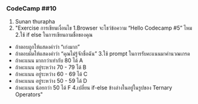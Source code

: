 ### CodeCamp ##10
1. Sunan thurapha
2. "Exercise การเขียนเงื่อนไข
1.Browser จะโชว์ข้อความ “Hello Codecamp #5” ไหม
2.ใช้ if else ในการเขียนถามชื่อของคุณ
- ถ้าตอบถูกให้แสดงคำว่า “เก่งมาก”
- ถ้าตอบผิดให้แสดงคำว่า “คุณไม่รู้จักชื่อฉัน”
3.ใช้ prompt ในการรับคะแนนมาคำนวณเกรด
- ถ้าคะแนน มากกว่าเท่ากับ 80    ได้ A
- ถ้าคะแนน อยู่ระหว่าง 70 - 79     ได้ B
- ถ้าคะแนน อยู่ระหว่าง 60 - 69     ได้ C
- ถ้าคะแนน อยู่ระหว่าง 50 - 59     ได้ D
- ถ้าคะแนน น้อยกว่า 50            ได้ F
4.เปลี่ยน if-else ข้างล่างในอยู่ในรูปของ Ternary Operators"